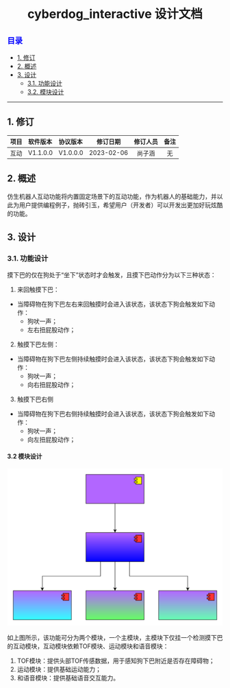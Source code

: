 # <center>cyberdog_interactive 设计文档</center>

## <font color=Blue size=4> 目录 </font>
* [1. 修订](#1-修订)
* [2. 概述](#2-概述)
* [3. 设计](#3-设计)
  * [3.1. 功能设计](#31-功能设计)
  * [3.2. 模块设计](#32-模块设计)
---
## 1. 修订

<center>

项目|软件版本|协议版本|修订日期|修订人员|备注
:--:|:--|:--|:--:|:--:|:--:
互动|V1.1.0.0|V1.0.0.0|2023-02-06|尚子涵|无

</center>

## 2. 概述
仿生机器人互动功能将内置固定场景下的互动功能，作为机器人的基础能力，并以此为用户提供编程例子，抛砖引玉，希望用户（开发者）可以开发出更加好玩炫酷的功能。

## 3. 设计
### 3.1. 功能设计

摸下巴的仅在狗处于“坐下”状态时才会触发，且摸下巴动作分为以下三种状态：
1. 来回触摸下巴：
  - 当障碍物在狗下巴左右来回触摸时会进入该状态，该状态下狗会触发如下动作：
    - 狗吠一声；
    - 左右扭屁股动作；
2. 触摸下巴左侧：
  - 当障碍物在狗下巴左侧持续触摸时会进入该状态，该状态下狗会触发如下动作：
    - 狗吠一声；
    - 向右扭屁股动作；
3. 触摸下巴右侧
  - 当障碍物在狗下巴右侧持续触摸时会进入该状态，该状态下狗会触发如下动作：
    - 狗吠一声；
    - 向左扭屁股动作；

#### 3.2 模块设计

<center>

![](./image/cyberdog_interactive/cyberdog_interactive_module.svg)

</center>

如上图所示，该功能可分为两个模块，一个主模块，主模块下仅挂一个检测摸下巴的互动模块，互动模块依赖TOF模块、运动模块和语音模块：
1. TOF模块：提供头部TOF传感数据，用于感知狗下巴附近是否存在障碍物；
2. 运动模块：提供基础运动能力；
3. 和语音模块：提供基础语音交互能力。
